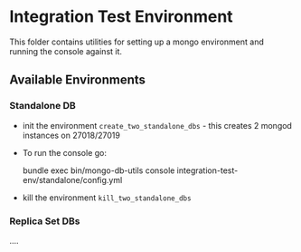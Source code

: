 # Integration Test Environment

This folder contains utilities for setting up a mongo environment and running the console against it.

## Available Environments

### Standalone DB

* init the environment `create_two_standalone_dbs` - this creates 2 mongod instances on 27018/27019
* To run the console go:

    bundle exec bin/mongo-db-utils console integration-test-env/standalone/config.yml

* kill the environment `kill_two_standalone_dbs`


### Replica Set DBs

....

